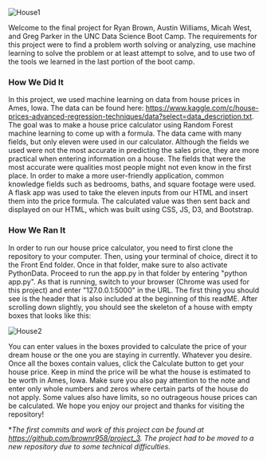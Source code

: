 ![House1](https://user-images.githubusercontent.com/74078757/123913251-fcae7b80-d94b-11eb-960b-76b76cdbc115.jpg)

Welcome to the final project for Ryan Brown, Austin Williams, Micah West, and Greg Parker in the UNC Data Science Boot Camp. The requirements for this project were to find a problem worth solving or analyzing, use machine learning to solve the problem or at least attempt to solve, and to use two of the tools we learned in the last portion of the boot camp.

### How We Did It

In this project, we used machine learning on data from house prices in Ames, Iowa. The data can be found here: https://www.kaggle.com/c/house-prices-advanced-regression-techniques/data?select=data_description.txt. The goal was to make a house price calculator using Random Forest machine learning to come up with a formula. The data came with many fields, but only eleven were used in our calculator. Although the fields we used were not the most accurate in predicting the sales price, they are more practical when entering information on a house. The fields that were the most accurate were qualities most people might not even know in the first place. In order to make a more user-friendly application, common knowledge fields such as bedrooms, baths, and square footage were used. A flask app was used to take the eleven inputs from our HTML and insert them into the price formula. The calculated value was then sent back and displayed on our HTML, which was built using CSS, JS, D3, and Bootstrap.

### How We Ran It

In order to run our house price calculator, you need to first clone the repository to your computer. Then, using your terminal of choice, direct it to the Front End folder. Once in that folder, make sure to also activate PythonData. Proceed to run the app.py in that folder by entering "python app.py". As that is running, switch to your browser (Chrome was used for this project) and enter "127.0.0.1:5000" in the URL. The first thing you should see is the header that is also included at the beginning of this readME. After scrolling down slightly, you should see the skeleton of a house with empty boxes that looks like this: 

![House2](https://user-images.githubusercontent.com/74078757/123917483-d808d280-d950-11eb-9e10-57e50b35e48a.jpg)

You can enter values in the boxes provided to calculate the price of your dream house or the one you are staying in currently. Whatever you desire. Once all the boxes contain values, click the Calculate button to get your house price. Keep in mind the price will be what the house is estimated to be worth in Ames, Iowa. Make sure you also pay attention to the note and enter only whole numbers and zeros where certain parts of the house do not apply. Some values also have limits, so no outrageous house prices can be calculated. We hope you enjoy our project and thanks for visiting the repository!

**The first commits and work of this project can be found at https://github.com/brownr958/project_3. The project had to be moved to a new repository due to some technical difficulties.*
